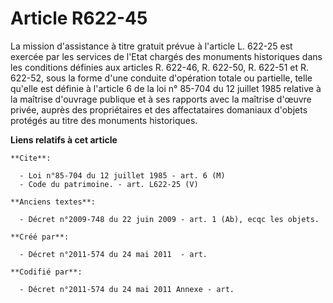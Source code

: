 # Article R622-45

La mission d'assistance à titre gratuit prévue à l'article L. 622-25 est exercée par les services de l'Etat chargés des
monuments historiques dans les conditions définies aux articles R. 622-46, R. 622-50, R. 622-51 et R. 622-52, sous la forme
d'une conduite d'opération totale ou partielle, telle qu'elle est définie à l'article 6 de la loi n° 85-704 du 12 juillet
1985 relative à la maîtrise d'ouvrage publique et à ses rapports avec la maîtrise d'œuvre privée, auprès des propriétaires et
des affectataires domaniaux d'objets protégés au titre des monuments historiques.

**Liens relatifs à cet article**

	**Cite**:

	  - Loi n°85-704 du 12 juillet 1985 - art. 6 (M)
	  - Code du patrimoine. - art. L622-25 (V)

	**Anciens textes**:

	  - Décret n°2009-748 du 22 juin 2009 - art. 1 (Ab), ecqc les objets.

	**Créé par**:

	  - Décret n°2011-574 du 24 mai 2011  - art.

	**Codifié par**:

	  - Décret n°2011-574 du 24 mai 2011 Annexe - art.
